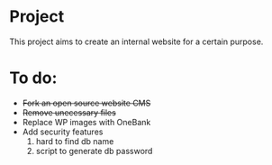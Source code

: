# Project
This project aims to create an internal website for a certain purpose.

# To do: 
 - ~~Fork an open source website CMS~~
 - ~~Remove unecessary files~~
 - Replace WP images with OneBank
 - Add security features
   1. hard to find db name
   2. script to generate db password